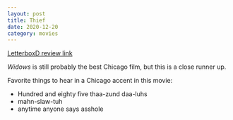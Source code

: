 ```yaml
---
layout: post
title: Thief
date: 2020-12-20
category: movies
---
```

 
[LetterboxD review link](https://letterboxd.com/samarthbhaskar/film/thief/)

<em>Widows</em> is still probably the best Chicago film, but this is a close runner up.

Favorite things to hear in a Chicago accent in this movie:
 - Hundred and eighty five thaa-zund daa-luhs
 - mahn-slaw-tuh
 - anytime anyone says asshole